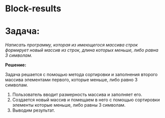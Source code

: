 # Block-results
# **Задача:** #
*Написать программу, которая из имеющегося массива строк формирует новый массив из строк, длина которых меньше, либо равна 3 символам.*

**Решение:**

Задача решается с помощью метода сортировки и заполнения второго массива элементами первого, которые меньше, либо равно 3 символам.

1. Пользователь вводит размерность массива и заполняет его.
2. Создается новый массив и помещаем в него с помощью сортировки элементы которые меньше, либо равны 3 символам.
3. Выводим результат.
